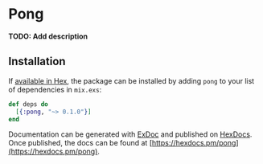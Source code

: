 # Pong

**TODO: Add description**

## Installation

If [available in Hex](https://hex.pm/docs/publish), the package can be installed
by adding `pong` to your list of dependencies in `mix.exs`:

```elixir
def deps do
  [{:pong, "~> 0.1.0"}]
end
```

Documentation can be generated with [ExDoc](https://github.com/elixir-lang/ex_doc)
and published on [HexDocs](https://hexdocs.pm). Once published, the docs can
be found at [https://hexdocs.pm/pong](https://hexdocs.pm/pong).

